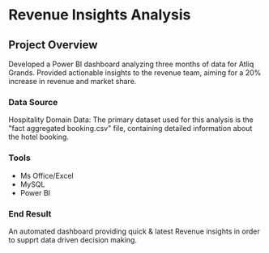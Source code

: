# Revenue Insights Analysis

## Project Overview

Developed a Power BI dashboard analyzing three months of data for Atliq Grands. Provided actionable insights to the revenue team, aiming for a 20% increase in revenue and market share.

### Data Source
Hospitality Domain Data: The primary dataset used for this analysis is the "fact aggregated booking.csv" file, containing detailed information about the hotel booking.

### Tools
- Ms Office/Excel
- MySQL
- Power BI

### End Result

An automated dashboard providing quick & latest Revenue insights in order to supprt data driven decision making.

